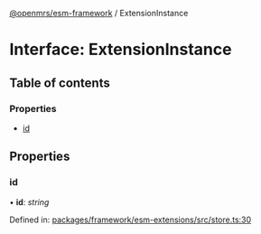 [@openmrs/esm-framework](../API.md) / ExtensionInstance

# Interface: ExtensionInstance

## Table of contents

### Properties

- [id](extensioninstance.md#id)

## Properties

### id

• **id**: *string*

Defined in: [packages/framework/esm-extensions/src/store.ts:30](https://github.com/openmrs/openmrs-esm-core/blob/master/packages/framework/esm-extensions/src/store.ts#L30)
